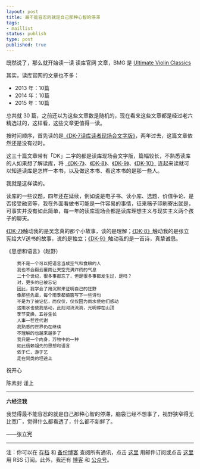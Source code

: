 ```yaml
--- 
layout: post
title: 最不能容忍的就是自己那种心智的停滞
tags: 
- maillist
status: publish
type: post
published: true
---
```


既然说了，那么就开始读一读 读库官网 文章，BMG 是 [Ultimate Violin Classics](http://www.xiami.com/album/453797?spm=a1z1s.3521873.23310065.7.PPuBHJ)

其实，读库官网的文章也不多：

- 2013 年：10篇
- 2014 年：10篇
- 2015 年：10篇

总共就 30 篇，之前还以为这些文章数是随机的，现在看来这些文章都是经过老六精选过的，这样看，这些文章更值得一读。

按时间顺序，首先读的是[《DK-7读库读者现场会文字版》](http://www.duku.cn/article-dukuhuodong-172.html)，两年过去，这篇文章依然还是没有过时。

这三十篇文章带有「DK」二字的都是读库现场会文字版，篇幅较长，不熟悉读库的人如果想了解读库，将 [《DK-7》](http://www.duku.cn/article-dukuhuodong-172.html)、[《DK-8》](http://www.duku.cn/article-dukuhuodong-164.html)、[《DK-9》](http://www.duku.cn/article-dukuhuodong-161.html)、[《DK-10》](http://www.duku.cn/article-bianjishouji2015-249.html) 连起来读就可以知道读库是怎样一本书，以及做这本书、看这本书的是那一些人。

我就是这样读的。

读库的一些议题，四年还在延续，例如说是电子书、读小库、选题、价值争论、是否接受融资等，我在外面看做书可能是一件容易的事情，征来稿子印刷寄出就是，可事实并没有如此简单，每一年的读库现场会都是读库理想主义与现实主义两个孩子的聊天。

[《DK-7》](http://www.duku.cn/article-dukuhuodong-172.html)触动我的是吴念真的那个小故事，谈的是理解；[《DK-8》](http://www.duku.cn/article-dukuhuodong-164.html)触动我的是张立宪给大V送书的故事，说的是独立；[《DK-9》](http://www.duku.cn/article-dukuhuodong-161.html)触动我的是一首诗，真挚诚恳。

《思想和语言》（赵野）

		我不是一个可以把语言当成空气和食粮的人
		我也不会翻云覆雨让天空充满炸药的气息
		二十个世纪，很多事都忘了，但是很多事都发生过，是吗？
		对，更多的已被忘记
		因此，我学会了用沉默来证明自己的狂野
		像那些先辈，每个雨季都倚窗写下一些诗句
		不是为了被记忆，而仅仅，仅仅因为雨水使他们感动
		这雨水也使我感动，此刻河流流淌，光明停在山顶
		季节变换，五谷生长
		人事一茬茬代谢
		我熟悉的世界仍在继续
		不理解的也越来越多了
		我只是一个肉身，万物中的一种
		如此信赖祖先的思想和语言
		依于仁，游于艺
		走在同类的坦途上


祝开心

陈素封 谨上

----

**六经注我**

我觉得最不能容忍的就是自己那种心智的停滞，脑袋已经不想事了，视野狭窄得无比宽广，觉得什么都看透了，什么都不新鲜了。

——张立宪


----

注：你可以在 [存档](http://tinyletter.com/cnfeat/archive) 和 [备份博客](mesule.com) 查阅所有通讯，点击 [这里](http://tinyletter.com/cnfeat) 用邮件订阅或点击  [这里](http://mesule.com/feed/) 用 RSS 订阅。此外，我还有 [博客](cnfeat.com) 和 [公众号](http://t.cn/RGaif2N)。
